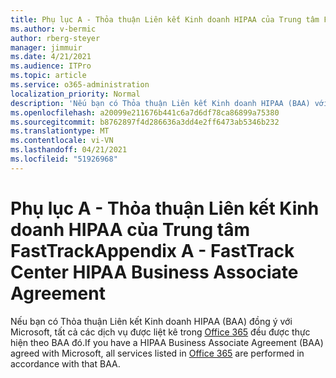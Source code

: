 ```yaml
---
title: Phụ lục A - Thỏa thuận Liên kết Kinh doanh HIPAA của Trung tâm FastTrack
ms.author: v-bermic
author: rberg-steyer
manager: jimmuir
ms.date: 4/21/2021
ms.audience: ITPro
ms.topic: article
ms.service: o365-administration
localization_priority: Normal
description: 'Nếu bạn có Thỏa thuận Liên kết Kinh doanh HIPAA (BAA) với Microsoft cho Dịch vụ FastTrack thì mọi dịch vụ được liệt kê trong Lợi ích Trung tâm FastTrack dành cho Office 365 đều được đưa vào trong baA đó, ngoại trừ:'
ms.openlocfilehash: a20099e211676b441c6a7d6df78ca86899a75380
ms.sourcegitcommit: b8762897f4d286636a3dd4e2ff6473ab5346b232
ms.translationtype: MT
ms.contentlocale: vi-VN
ms.lasthandoff: 04/21/2021
ms.locfileid: "51926968"
---
```

# <a name="appendix-a---fasttrack-center-hipaa-business-associate-agreement"></a><span data-ttu-id="36b1a-103">Phụ lục A - Thỏa thuận Liên kết Kinh doanh HIPAA của Trung tâm FastTrack</span><span class="sxs-lookup"><span data-stu-id="36b1a-103">Appendix A - FastTrack Center HIPAA Business Associate Agreement</span></span>

<span data-ttu-id="36b1a-104">Nếu bạn có Thỏa thuận Liên kết Kinh doanh HIPAA (BAA) đồng ý với Microsoft, tất cả các dịch vụ được liệt kê trong [Office 365](products-and-capabilities.md#office-365) đều được thực hiện theo BAA đó.</span><span class="sxs-lookup"><span data-stu-id="36b1a-104">If you have a HIPAA Business Associate Agreement (BAA) agreed with Microsoft, all services listed in [Office 365](products-and-capabilities.md#office-365) are performed in accordance with that BAA.</span></span>


